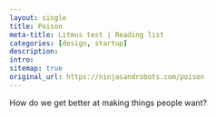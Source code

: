 ```yaml
---
layout: single
title: Poison
meta-title: Litmus test | Reading list
categories: [design, startup]
description: 
intro: 
sitemap: true
original_url: https://ninjasandrobots.com/poison
---
```


How do we get better at making things people want?
